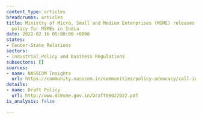 ```yaml
---
content_type: articles
breadcrumbs: articles
title: Ministry of Micro, Small and Medium Enterprises (MSME) releases a draft national
  policy for MSMEs in India
date: 2022-02-16 05:00:00 +0000
states:
- Center-State Relations
sectors:
- Industrial Policy and Business Regulations
subsectors: []
sources:
- name: NASSCOM Insights
  url: https://community.nasscom.in/communities/policy-advocacy/call-inputs-draft-national-policy-msmes
details:
- name: Draft Policy
  url: http://www.dcmsme.gov.in/Draft08022022.pdf
is_analysis: false

---
```

